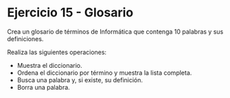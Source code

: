 # Ejercicio 15 - Glosario

Crea un glosario de términos de Informática que contenga 10 palabras y sus definiciones.

Realiza las siguientes operaciones:

- Muestra el diccionario.
- Ordena el diccionario por término y muestra la lista completa.
- Busca una palabra y, si existe, su definición.
- Borra una palabra.

